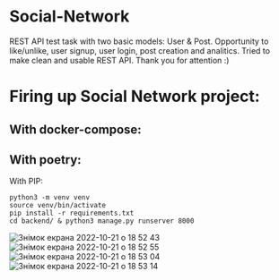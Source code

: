 # Social-Network
REST API test task with two basic models: User &amp; Post. Opportunity to like/unlike, user signup, user login, post creation and analitics. Tried to make ​clean and usable REST API. Thank you for attention :)

# Firing up Social Network project:

With docker-compose:
-
With poetry:
-
With PIP:
```
python3 -m venv venv
source venv/bin/activate
pip install -r requirements.txt
cd backend/ & python3 manage.py runserver 8000
```
![Знімок екрана 2022-10-21 о 18 52 43](https://user-images.githubusercontent.com/105149923/197237869-3a353f07-b353-4f54-a610-d52abfa41b1d.png)
![Знімок екрана 2022-10-21 о 18 52 55](https://user-images.githubusercontent.com/105149923/197237874-1ffe1ad7-c29a-4ec8-a192-c1669b464bbc.png)
![Знімок екрана 2022-10-21 о 18 53 04](https://user-images.githubusercontent.com/105149923/197237878-f61148f9-49b5-4380-b167-af8ae00a5904.png)
![Знімок екрана 2022-10-21 о 18 53 14](https://user-images.githubusercontent.com/105149923/197237879-166de50c-6d8b-4341-a7d4-c44283c9b677.png)
